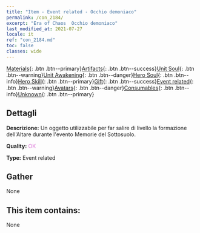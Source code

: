 ```yaml
---
title: "Item - Event related - Occhio demoniaco"
permalink: /con_2184/
excerpt: "Era of Chaos  Occhio demoniaco"
last_modified_at: 2021-07-27
locale: it
ref: "con_2184.md"
toc: false
classes: wide
---
```

 [Materials](/ItemsIT/){: .btn .btn--primary}[Artifacts](/ItemsIT/Artifacts/){: .btn .btn--success}[Unit Soul](/ItemsIT/UnitSoul/){: .btn .btn--warning}[Unit Awakening](/ItemsIT/UnitAwakening/){: .btn .btn--danger}[Hero Soul](/ItemsIT/HeroSoul/){: .btn .btn--info}[Hero Skill](/ItemsIT/HeroSkill/){: .btn .btn--primary}[Gift](/ItemsIT/Gift/){: .btn .btn--success}[Event related](/ItemsIT/Events/){: .btn .btn--warning}[Avatars](/ItemsIT/Avatars/){: .btn .btn--danger}[Consumables](/ItemsIT/Consumables/){: .btn .btn--info}[Unknown](/ItemsIT/Unknown/){: .btn .btn--primary}

## Dettagli
 **Descrizione:** Un oggetto utilizzabile per far salire di livello la formazione dell'Altare durante l'evento Memorie del Sottosuolo.

 **Quality:** <span style="color: #DA70D6">OK</span>

 **Type:** Event related

## Gather

  None

## This item contains:

  None

